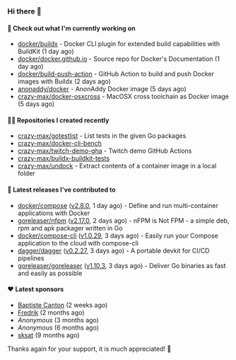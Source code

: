 ### Hi there 👋

#### 👷 Check out what I'm currently working on

- [docker/buildx](https://github.com/docker/buildx) - Docker CLI plugin for extended build capabilities with BuildKit (1 day ago)
- [docker/docker.github.io](https://github.com/docker/docker.github.io) - Source repo for Docker&#39;s Documentation (1 day ago)
- [docker/build-push-action](https://github.com/docker/build-push-action) - GitHub Action to build and push Docker images with Buildx (2 days ago)
- [anonaddy/docker](https://github.com/anonaddy/docker) - AnonAddy Docker image (5 days ago)
- [crazy-max/docker-osxcross](https://github.com/crazy-max/docker-osxcross) - MacOSX cross toolchain as Docker image (5 days ago)

#### 👨‍💻 Repositories I created recently

- [crazy-max/gotestlist](https://github.com/crazy-max/gotestlist) - List tests in the given Go packages
- [crazy-max/docker-cli-bench](https://github.com/crazy-max/docker-cli-bench)
- [crazy-max/twitch-demo-gha](https://github.com/crazy-max/twitch-demo-gha) - Twitch demo GitHub Actions
- [crazy-max/buildx-buildkit-tests](https://github.com/crazy-max/buildx-buildkit-tests)
- [crazy-max/undock](https://github.com/crazy-max/undock) - Extract contents of a container image in a local folder

#### 🚀 Latest releases I've contributed to

- [docker/compose](https://github.com/docker/compose) ([v2.8.0](https://github.com/docker/compose/releases/tag/v2.8.0), 1 day ago) - Define and run multi-container applications with Docker
- [goreleaser/nfpm](https://github.com/goreleaser/nfpm) ([v2.17.0](https://github.com/goreleaser/nfpm/releases/tag/v2.17.0), 2 days ago) - nFPM is Not FPM - a simple deb, rpm and apk packager written in Go
- [docker/compose-cli](https://github.com/docker/compose-cli) ([v1.0.29](https://github.com/docker/compose-cli/releases/tag/v1.0.29), 3 days ago) - Easily run your Compose application to the cloud with compose-cli
- [dagger/dagger](https://github.com/dagger/dagger) ([v0.2.27](https://github.com/dagger/dagger/releases/tag/v0.2.27), 3 days ago) - A portable devkit for CI/CD pipelines
- [goreleaser/goreleaser](https://github.com/goreleaser/goreleaser) ([v1.10.3](https://github.com/goreleaser/goreleaser/releases/tag/v1.10.3), 3 days ago) - Deliver Go binaries as fast and easily as possible

#### ❤️ Latest sponsors
- [Baptiste Canton](https://github.com/batmac) (2 weeks ago)
- [Fredrik](https://github.com/fredrikscode) (2 months ago)
- _Anonymous_ (3 months ago)
- _Anonymous_ (6 months ago)
- [sksat](https://github.com/sksat) (9 months ago)

Thanks again for your support, it is much appreciated! 🙏
